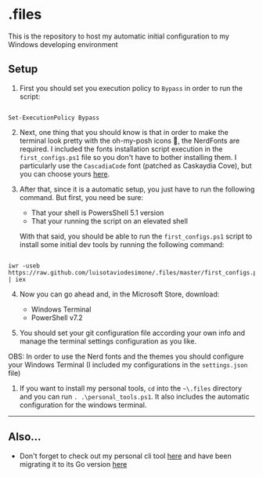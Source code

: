 # .files

This is the repository to host my automatic initial configuration to my Windows developing environment

## Setup
1. First you should set you execution policy to `Bypass` in order to run the script:
```

Set-ExecutionPolicy Bypass

```
2. Next, one thing that you should know is that in order to make the terminal look pretty with the oh-my-posh icons 💅, the NerdFonts are required. I included the fonts installation script execution in the `first_configs.ps1` file so you don't have to bother installing them. I particularly use the `CascadiaCode` font (patched as Caskaydia Cove), but you can choose yours [here](https://github.com/ryanoasis/nerd-fonts/releases).

3. After that, since it is a automatic setup, you just have to run the following command. But first, you need be sure:

    - That your shell is PowersShell 5.1 version
    - That your running the script on an elevated shell

    With that said, you should be able to run the `first_configs.ps1` script to install some initial dev tools by running the following command:
```

iwr -useb https://raw.github.com/luisotaviodesimone/.files/master/first_configs.ps1 | iex

```
4. Now you can go ahead and, in the Microsoft Store, download:
    - Windows Terminal
    - PowerShell v7.2

5. You should set your git configuration file according your own info and manage the terminal settings configuration as you like.

OBS: In order to use the Nerd fonts and the themes you should configure your Windows Terminal (I included my configurations in the `settings.json` file)

1. If you want to install my personal tools, `cd` into the `~\.files` directory and you can run `. .\personal_tools.ps1`. It also includes the automatic configuration for the windows terminal.

---

## Also...

- Don't forget to check out my personal cli tool [here](https://github.com/luisotaviodesimone/my-powershell-cli) and have been migrating it to its Go version [here](https://github.com/luisotaviodesimone/my-go-cli)
